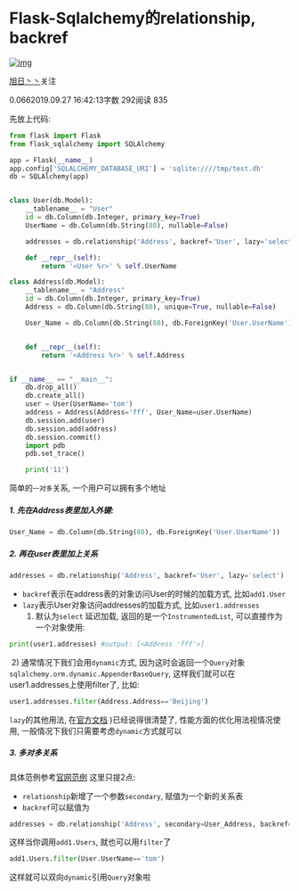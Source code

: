 # Flask-Sqlalchemy的relationship, backref

[![img](https://upload.jianshu.io/users/upload_avatars/11589058/efc291c4-eed0-49e2-b329-f9bf0846ae7f?imageMogr2/auto-orient/strip|imageView2/1/w/96/h/96/format/webp)](https://www.jianshu.com/u/475b5e07c9ed)

[旭日丶丶](https://www.jianshu.com/u/475b5e07c9ed)关注

0.0662019.09.27 16:42:13字数 292阅读 835

先放上代码:



```python
from flask import Flask
from flask_sqlalchemy import SQLAlchemy

app = Flask(__name__)
app.config['SQLALCHEMY_DATABASE_URI'] = 'sqlite:////tmp/test.db'
db = SQLAlchemy(app)


class User(db.Model):
    __tablename__ = "User"
    id = db.Column(db.Integer, primary_key=True)
    UserName = db.Column(db.String(80), nullable=False)

    addresses = db.relationship('Address', backref='User', lazy='select')

    def __repr__(self):
        return '<User %r>' % self.UserName

class Address(db.Model):
    __tablename__ = "Address"
    id = db.Column(db.Integer, primary_key=True)
    Address = db.Column(db.String(80), unique=True, nullable=False)

    User_Name = db.Column(db.String(80), db.ForeignKey('User.UserName'))


    def __repr__(self):
        return '<Address %r>' % self.Address


if __name__ == "__main__":
    db.drop_all()
    db.create_all()
    user = User(UserName='tom')
    address = Address(Address='fff', User_Name=user.UserName)
    db.session.add(user)
    db.session.add(address)
    db.session.commit()
    import pdb
    pdb.set_trace()

    print('11')
```

简单的`一对多`关系, 一个用户可以拥有多个地址

##### 1. 先在Address表里加入外键:



```python
User_Name = db.Column(db.String(80), db.ForeignKey('User.UserName'))
```

##### 2. 再在user表里加上关系



```python
addresses = db.relationship('Address', backref='User', lazy='select')
```

- `backref`表示在address表的对象访问User的时候的加载方式, 比如`add1.User`
- `lazy`表示User对象访问addresses的加载方式, 比如`user1.addresses`
    1) 默认为`select` 延迟加载, 返回的是一个`InstrumentedList`, 可以直接作为一个对象使用:



```python
print(user1.addresses) #output: [<Address 'fff'>]
```

​    2) 通常情况下我们会用`dynamic`方式, 因为这时会返回一个`Query`对象`sqlalchemy.orm.dynamic.AppenderBaseQuery`, 这样我们就可以在user1.addresses上使用filter了, 比如:



```python
user1.addresses.filter(Address.Address=='Beijing')
```

`lazy`的其他用法, 在[官方文档](https://links.jianshu.com/go?to=https%3A%2F%2Fdocs.sqlalchemy.org%2Fen%2F13%2Form%2Frelationship_api.html%23sqlalchemy.orm.relationship)
)已经说得很清楚了, 性能方面的优化用法视情况使用, 一般情况下我们只需要考虑`dynamic`方式就可以

##### 3. 多对多关系

具体范例参考[官网范例](https://links.jianshu.com/go?to=https%3A%2F%2Fdocs.sqlalchemy.org%2Fen%2F13%2Form%2Ftutorial.html%23orm-tutorial-many-to-many) 这里只提2点:

- `relationship`新增了一个参数`secondary`, 赋值为一个新的关系表
- `backref`可以赋值为



```python
addresses = db.relationship('Address', secondary=User_Address, backref=backref('Users', lazy='dynamic'), lazy='dynamic')
```

这样当你调用`add1.Users`, 就也可以用`filter`了



```python
add1.Users.filter(User.UserName=='tom')
```

这样就可以双向`dynamic`引用`Query`对象啦